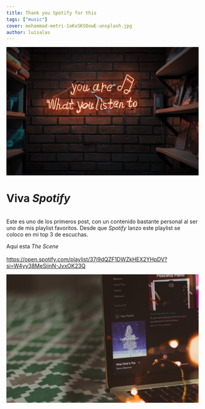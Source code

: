 ```yaml
---
title: Thank you Spotify for this
tags: ["music"]
cover: mohammad-metri-1oKxSKSOowE-unsplash.jpg
author: luisalas
---
```


![unsplash.com](./mohammad-metri-1oKxSKSOowE-unsplash.jpg)

# Viva _Spotify_ 
\
Este es uno de los primeros post, con un contenido bastante personal al ser uno de mis playlist favoritos. 
Desde que _Spotify_ lanzo este playlist se coloco en mi top 3 de escuchas.

Aquí esta _The Scene_  
\
https://open.spotify.com/playlist/37i9dQZF1DWZkHEX2YHpDV?si=W4yy38MeSiinN-JvxOK23Q

<img src="./mariah-ashby-4p0C_OiXNiM-unsplash.jpg" title="Photo by Mariah Ashby on Unsplash"></re-img>
